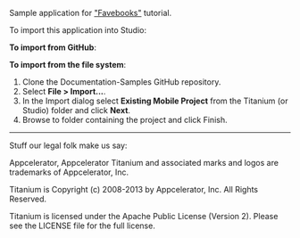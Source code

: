Sample application for ["Favebooks"](http://docs.appcelerator.com/titanium/latest/#!/guide/Creating_Your_First_Titanium_Apps) tutorial. 

To import this application into Studio:

**To import from GitHub**:


**To import from the file system**:
1. Clone the Documentation-Samples GitHub repository.
1. Select **File > Import...**.
2. In the Import dialog select **Existing Mobile Project** from the Titanium (or Studio) folder and click **Next**.
3. Browse to folder containing the project and click Finish.

----------------------------------
Stuff our legal folk make us say:

Appcelerator, Appcelerator Titanium and associated marks and logos are 
trademarks of Appcelerator, Inc. 

Titanium is Copyright (c) 2008-2013 by Appcelerator, Inc. All Rights Reserved.

Titanium is licensed under the Apache Public License (Version 2). Please
see the LICENSE file for the full license.

